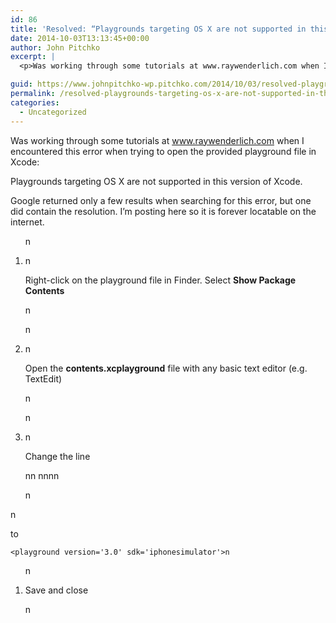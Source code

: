 ```yaml
---
id: 86
title: 'Resolved: “Playgrounds targeting OS X are not supported in this version of Xcode.”'
date: 2014-10-03T13:13:45+00:00
author: John Pitchko
excerpt: |
  <p>Was working through some tutorials at www.raywenderlich.com when I encountered this error when trying to open the provided playground file in Xcode:</p>

guid: https://www.johnpitchko-wp.pitchko.com/2014/10/03/resolved-playgrounds-targeting-os-x-are-not-supported-in-this-version-of-xcode/
permalink: /resolved-playgrounds-targeting-os-x-are-not-supported-in-this-version-of-xcode/
categories:
  - Uncategorized
---
```

<p>Was working through some tutorials at <a href="http://www.raywenderlich.com">www.raywenderlich.com</a> when I encountered this error when trying to open the provided playground file in Xcode:</p>

<p>Playgrounds targeting OS X are not supported in this version of Xcode.</p>

<p>Google returned only a few results when searching for this error, but one did contain the resolution. I’m posting here so it is forever locatable on the internet.</p>

<ol>n  </p>
<li>n
<p>Right-click on the playground file in Finder. Select <strong>Show Package Contents </strong></p>
<p>n  </li>
<p>n  </p>
<li>n
<p>Open the <strong>contents.xcplayground</strong> file with any basic text editor (e.g. TextEdit)</p>
<p>n  </li>
<p>n  </p>
<li>n
<p>Change the line</p>
<p>nn    <playground version="3.0" sdk="macosx">nnn</playground>n  </li>
<p>n</ol>
<p>n</p>
<p>to</p>

<div class="highlighter-rouge">
<div class="highlight">
<pre class="highlight"><code>&lt;playground version='3.0' sdk='iphonesimulator'&gt;n</code></pre>
</div>
</div>

<ol>n  </p>
<li>Save and close</li>
<p>n</ol>
